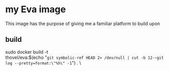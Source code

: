 # my Eva image

This image has the purpose of giving me a familiar platform to build upon

## build

  sudo docker build -t \
  thovel/eva:$(echo "`git symbolic-ref HEAD 2> /dev/null | cut -b 12-`-`git log --pretty=format:\"%h\" -1`") . \
